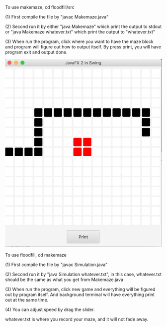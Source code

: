 To use makemaze, cd floodfill/src

(1) First compile the file by "javac Makemaze.java"

(2) Second run it by either "java Makemaze" which print the output to stdout 
or "java Makemaze whatever.txt" which print the output to "whatever.txt"

(3) When run the program, click where you want to have the maze block and 
program will figure out how to output itself. By press print, you will have 
program exit and output done.

![image](http://github.com/muh005/Floodfill/raw/master/img/makemaze.gif)

To use floodfill, cd makemaze

(1) First compile the file by "javac Simulation.java"

(2) Second run it by "java Simulation whatever.txt", in this case,
whatever.txt should be the same as what you get from Makemaze.java

(3) When run the program, click new game and everything will be figured 
out by program itself. And background terminal will have everything print
out at the same time.

(4) You can adjust speed by drag the slider.

whatever.txt is where you record your maze, and it will not fade away.
